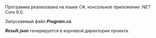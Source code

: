 Программа реализована на языке C#, консольное приложение .NET Core 6.0.

Запускаемый файл ***Program.cs***.

***Result.json*** генерируется в корневой директории проекта.
